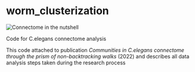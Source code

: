 # worm_clusterization
![Connectome in the nutshell](https://media.giphy.com/media/rPE4X4EKTtiSUKWwX8/giphy-downsized-large.gif)

Code for C.elegans connectome analysis

This code attached to publication _Communities in C.elegans connectome through the prism of non-backtracking walks_ (2022) and describes all data analysis steps taken during the research process

